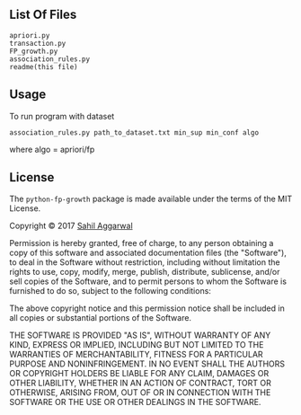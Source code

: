 List Of Files
-------------
    apriori.py 
    transaction.py
    FP_growth.py
    association_rules.py
    readme(this file)

Usage
-----
To run program with dataset 

    association_rules.py path_to_dataset.txt min_sup min_conf algo

where algo = apriori/fp

License
-------

The `python-fp-growth` package is made available under the terms of the
MIT License.

Copyright © 2017 [Sahil Aggarwal][me]

Permission is hereby granted, free of charge, to any person obtaining a copy
of this software and associated documentation files (the "Software"), to deal
in the Software without restriction, including without limitation the rights
to use, copy, modify, merge, publish, distribute, sublicense, and/or sell
copies of the Software, and to permit persons to whom the Software is
furnished to do so, subject to the following conditions:

The above copyright notice and this permission notice shall be included in
all copies or substantial portions of the Software.

THE SOFTWARE IS PROVIDED "AS IS", WITHOUT WARRANTY OF ANY KIND, EXPRESS OR
IMPLIED, INCLUDING BUT NOT LIMITED TO THE WARRANTIES OF MERCHANTABILITY,
FITNESS FOR A PARTICULAR PURPOSE AND NONINFRINGEMENT. IN NO EVENT SHALL THE
AUTHORS OR COPYRIGHT HOLDERS BE LIABLE FOR ANY CLAIM, DAMAGES OR OTHER
LIABILITY, WHETHER IN AN ACTION OF CONTRACT, TORT OR OTHERWISE, ARISING FROM,
OUT OF OR IN CONNECTION WITH THE SOFTWARE OR THE USE OR OTHER DEALINGS IN
THE SOFTWARE.

[me]: http://github.com/sahil2050/
[pypi]: http://pypi.python.org/
